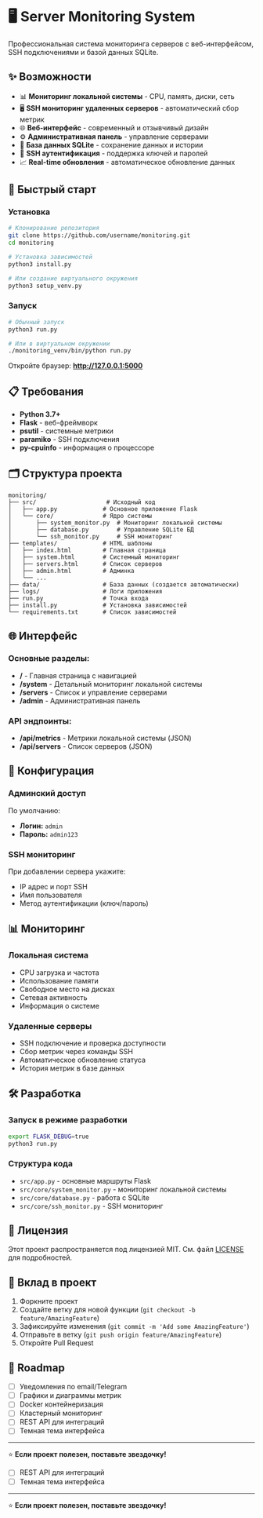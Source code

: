 # 🖥️ Server Monitoring System

Профессиональная система мониторинга серверов с веб-интерфейсом, SSH подключениями и базой данных SQLite.

## ✨ Возможности

- 📊 **Мониторинг локальной системы** - CPU, память, диски, сеть
- 🖥️ **SSH мониторинг удаленных серверов** - автоматический сбор метрик
- 🌐 **Веб-интерфейс** - современный и отзывчивый дизайн
- ⚙️ **Административная панель** - управление серверами
- 💾 **База данных SQLite** - сохранение данных и истории
- 🔐 **SSH аутентификация** - поддержка ключей и паролей
- 📈 **Real-time обновления** - автоматическое обновление данных

## 🚀 Быстрый старт

### Установка

```bash
# Клонирование репозитория
git clone https://github.com/username/monitoring.git
cd monitoring

# Установка зависимостей
python3 install.py

# Или создание виртуального окружения
python3 setup_venv.py
```

### Запуск

```bash
# Обычный запуск
python3 run.py

# Или в виртуальном окружении
./monitoring_venv/bin/python run.py
```

Откройте браузер: **http://127.0.0.1:5000**

## 📋 Требования

- **Python 3.7+**
- **Flask** - веб-фреймворк
- **psutil** - системные метрики
- **paramiko** - SSH подключения
- **py-cpuinfo** - информация о процессоре

## 🗂️ Структура проекта

```
monitoring/
├── src/                    # Исходный код
│   ├── app.py             # Основное приложение Flask
│   └── core/              # Ядро системы
│       ├── system_monitor.py  # Мониторинг локальной системы
│       ├── database.py        # Управление SQLite БД
│       └── ssh_monitor.py     # SSH мониторинг
├── templates/             # HTML шаблоны
│   ├── index.html         # Главная страница
│   ├── system.html        # Системный мониторинг
│   ├── servers.html       # Список серверов
│   ├── admin.html         # Админка
│   └── ...
├── data/                  # База данных (создается автоматически)
├── logs/                  # Логи приложения
├── run.py                 # Точка входа
├── install.py             # Установка зависимостей
└── requirements.txt       # Список зависимостей
```

## 🌐 Интерфейс

### Основные разделы:
- **/** - Главная страница с навигацией
- **/system** - Детальный мониторинг локальной системы
- **/servers** - Список и управление серверами
- **/admin** - Административная панель

### API эндпоинты:
- **/api/metrics** - Метрики локальной системы (JSON)
- **/api/servers** - Список серверов (JSON)

## 🔧 Конфигурация

### Админский доступ
По умолчанию:
- **Логин:** `admin`
- **Пароль:** `admin123`

### SSH мониторинг
При добавлении сервера укажите:
- IP адрес и порт SSH
- Имя пользователя
- Метод аутентификации (ключ/пароль)

## 📊 Мониторинг

### Локальная система
- CPU загрузка и частота
- Использование памяти
- Свободное место на дисках
- Сетевая активность
- Информация о системе

### Удаленные серверы
- SSH подключение и проверка доступности
- Сбор метрик через команды SSH
- Автоматическое обновление статуса
- История метрик в базе данных

## 🛠️ Разработка

### Запуск в режиме разработки
```bash
export FLASK_DEBUG=true
python3 run.py
```

### Структура кода
- `src/app.py` - основные маршруты Flask
- `src/core/system_monitor.py` - мониторинг локальной системы
- `src/core/database.py` - работа с SQLite
- `src/core/ssh_monitor.py` - SSH мониторинг

## 📝 Лицензия

Этот проект распространяется под лицензией MIT. См. файл [LICENSE](LICENSE) для подробностей.

## 🤝 Вклад в проект

1. Форкните проект
2. Создайте ветку для новой функции (`git checkout -b feature/AmazingFeature`)
3. Зафиксируйте изменения (`git commit -m 'Add some AmazingFeature'`)
4. Отправьте в ветку (`git push origin feature/AmazingFeature`)
5. Откройте Pull Request

## 🎯 Roadmap

- [ ] Уведомления по email/Telegram
- [ ] Графики и диаграммы метрик
- [ ] Docker контейнеризация
- [ ] Кластерный мониторинг
- [ ] REST API для интеграций
- [ ] Темная тема интерфейса

---

⭐ **Если проект полезен, поставьте звездочку!**
- [ ] REST API для интеграций
- [ ] Темная тема интерфейса

---

⭐ **Если проект полезен, поставьте звездочку!**
